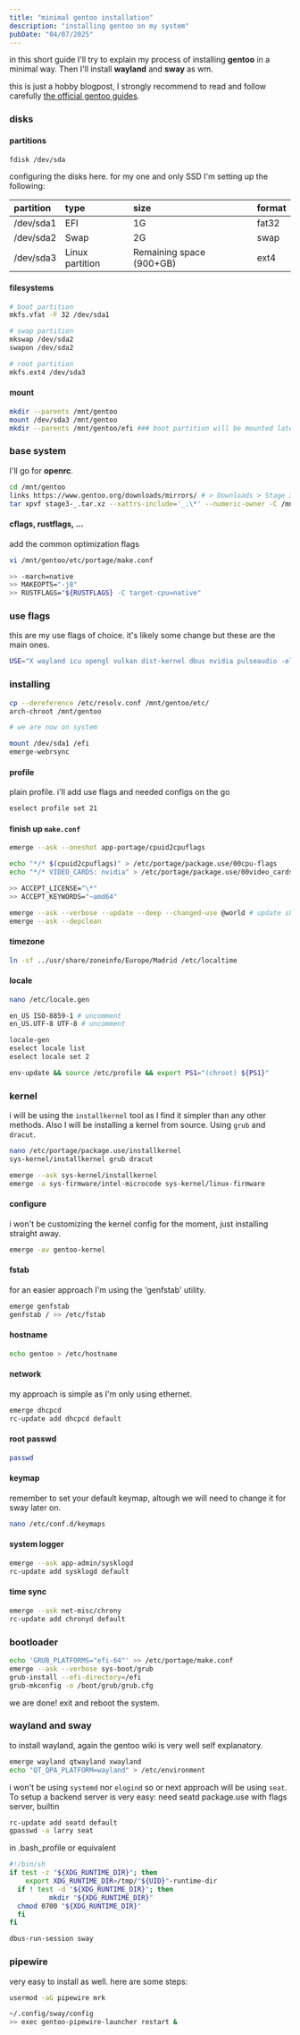 ```yaml
---
title: "minimal gentoo installation"
description: "installing gentoo on my system"
pubDate: "04/07/2025"
---
```


in this short guide I'll try to explain my process of installing **gentoo** in a minimal way. Then I'll install **wayland** and **sway** as wm.

this is just a hobby blogpost, I strongly recommend to read and follow carefully [the official gentoo guides](https://wiki.gentoo.org/wiki/Handbook:AMD64).

### disks

#### partitions

```sh
fdisk /dev/sda
```

configuring the disks here. for my one and only SSD I'm setting up the following:

| partition | type            | size                     | format |
| :-------- | :-------------- | :----------------------- | :----- |
| /dev/sda1 | EFI             | 1G                       | fat32  |
| /dev/sda2 | Swap            | 2G                       | swap   |
| /dev/sda3 | Linux partition | Remaining space (900+GB) | ext4   |

#### filesystems

```sh
# boot partition
mkfs.vfat -F 32 /dev/sda1

# swap partition
mkswap /dev/sda2
swapon /dev/sda2

# root partition
mkfs.ext4 /dev/sda3
```

#### mount

```sh
mkdir --parents /mnt/gentoo
mount /dev/sda3 /mnt/gentoo
mkdir --parents /mnt/gentoo/efi ### boot partition will be mounted later
```

### base system

I'll go for **openrc**.

```sh
cd /mnt/gentoo
links https://www.gentoo.org/downloads/mirrors/ # > Downloads > Stage 3 openrc
tar xpvf stage3-_.tar.xz --xattrs-include='_.\*' --numeric-owner -C /mnt/gentoo
```

#### cflags, rustflags, ...

add the common optimization flags

```sh
vi /mnt/gentoo/etc/portage/make.conf

>> -march=native
>> MAKEOPTS="-j8"
>> RUSTFLAGS="${RUSTFLAGS} -C target-cpu=native"
```

### use flags

this are my use flags of choice. it's likely some change but these are the main ones.

```sh
USE="X wayland icu opengl vulkan dist-kernel dbus nvidia pulseaudio -elogind -wayland -systemd -elogind -qt4 -qt5 -dvd -bluetooth -a52 -gnome -cups -gtk -emacs -kde -discord"
```

### installing

```sh
cp --dereference /etc/resolv.conf /mnt/gentoo/etc/
arch-chroot /mnt/gentoo

# we are now on system

mount /dev/sda1 /efi
emerge-webrsync
```

#### profile

plain profile. i'll add use flags and needed configs on the go

```sh
eselect profile set 21
```

#### finish up `make.conf`

```sh
emerge --ask --oneshot app-portage/cpuid2cpuflags

echo "*/* $(cpuid2cpuflags)" > /etc/portage/package.use/00cpu-flags
echo "*/* VIDEO_CARDS: nvidia" > /etc/portage/package.use/00video_cards

>> ACCEPT_LICENSE="\*"
>> ACCEPT_KEYWORDS="~amd64"

emerge --ask --verbose --update --deep --changed-use @world # update shouldn't take long given our chosen profile
emerge --ask --depclean
```

#### timezone

```sh
ln -sf ../usr/share/zoneinfo/Europe/Madrid /etc/localtime
```

#### locale

```sh
nano /etc/locale.gen

en_US ISO-8859-1 # uncomment
en_US.UTF-8 UTF-8 # uncomment

locale-gen
eselect locale list
eselect locale set 2

env-update && source /etc/profile && export PS1="(chroot) ${PS1}"
```

### kernel

i will be using the `installkernel` tool as I find it simpler than any other methods. Also I will be installing a kernel from source. Using `grub` and `dracut`.

```sh
nano /etc/portage/package.use/installkernel
sys-kernel/installkernel grub dracut

emerge --ask sys-kernel/installkernel
emerge -a sys-firmware/intel-microcode sys-kernel/linux-firmware
```

#### configure

i won't be customizing the kernel config for the moment, just installing straight away.

```sh
emerge -av gentoo-kernel
```

#### fstab

for an easier approach I'm using the 'genfstab' utility.

```sh
emerge genfstab
genfstab / >> /etc/fstab
```

#### hostname

```sh
echo gentoo > /etc/hostname
```

#### network

my approach is simple as I'm only using ethernet.

```sh
emerge dhcpcd
rc-update add dhcpcd default
```

#### root passwd

```sh
passwd
```

#### keymap

remember to set your default keymap, altough we will need to change it for sway later on.

```sh
nano /etc/conf.d/keymaps
```

#### system logger

```sh
emerge --ask app-admin/sysklogd
rc-update add sysklogd default
```

#### time sync

```sh
emerge --ask net-misc/chrony
rc-update add chronyd default
```

### bootloader

```sh
echo 'GRUB_PLATFORMS="efi-64"' >> /etc/portage/make.conf
emerge --ask --verbose sys-boot/grub
grub-install --efi-directory=/efi
grub-mkconfig -o /boot/grub/grub.cfg
```

we are done! exit and reboot the system.

### wayland and sway

to install wayland, again the gentoo wiki is very well self explanatory.

```sh
emerge wayland qtwayland xwayland
echo "QT_QPA_PLATFORM=wayland" > /etc/environment
```

i won't be using `systemd` nor `elogind` so or next approach will be using `seat`. To setup a backend server is very easy:
need seatd package.use with flags server, builtin

```sh
rc-update add seatd default
gpasswd -a larry seat
```

in .bash_profile or equivalent

```sh
#!/bin/sh
if test -z "${XDG_RUNTIME_DIR}"; then
    export XDG_RUNTIME_DIR=/tmp/"${UID}"-runtime-dir
  if ! test -d "${XDG_RUNTIME_DIR}"; then
          mkdir "${XDG_RUNTIME_DIR}"
  chmod 0700 "${XDG_RUNTIME_DIR}"
  fi
fi
```

```sh
dbus-run-session sway
```

### pipewire

very easy to install as well. here are some steps:

```sh
usermod -aG pipewire mrk

~/.config/sway/config
>> exec gentoo-pipewire-launcher restart &
```
